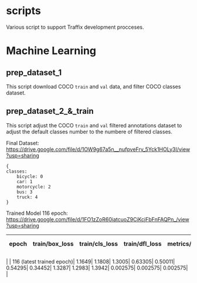 # scripts

Various script to support Traffix development procceses.


# Machine Learning 
## prep_dataset_1

This script download COCO `train` and `val` data, and filter COCO classes dataset.


## prep_dataset_2_&_train

This script adjust the COCO `train` and `val` filtered annotations dataset to adjust the default classes number to the numbere of filtered classes.


Final Dataset: https://drive.google.com/file/d/1OW9g67a5n__nufpveFrv_5Yck1HOLy3I/view?usp=sharing

```
{
classes:
    bicycle: 0
    car: 1
    motorcycle: 2
    bus: 3
    truck: 4
}
```

Trained Model 116 epoch: https://drive.google.com/file/d/1FO1zZoR60iatcuoZ9CiKcjFbFnFAQPn_/view?usp=sharing

|epoch|train/box_loss|train/cls_loss|train/dfl_loss|metrics/precision(B)|metrics/recall(B)|metrics/mAP50(B)|metrics/mAP50-95(B)|val/box_loss|val/cls_loss|val/dfl_loss|lr/pg0   |lr/pg1   |lr/pg2   |
|-----|--------------|--------------|--------------|--------------------|-----------------|----------------|-------------------|------------|------------|------------|---------|---------|---------|
|
|                      116 (latest trained epoch)|                 1.1649|                 1.1808|                 1.3005|                0.63305|                0.50011|                0.54295|                0.34452|                 1.3287|                 1.2983|                 1.3942|               0.002575|               0.002575|               0.002575| 
|

